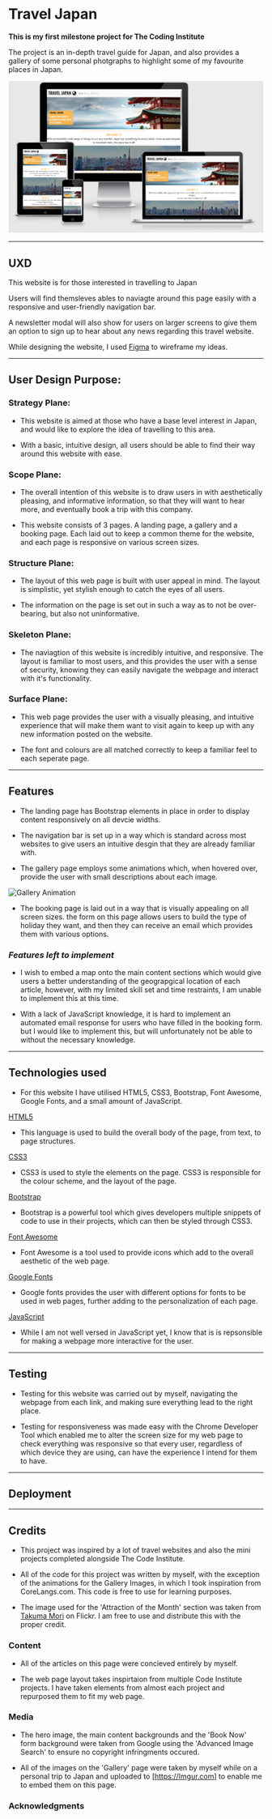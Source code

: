 # Travel Japan

**This is my first milestone project for The Coding Institute**

The project is an in-depth travel guide for Japan, and also provides a gallery of some personal photgraphs to highlight some of my favourite places in Japan.

![Responsive Design](/assets/images/responsive-design.PNG)

<hr>

## UXD

This website is for those interested in travelling to Japan

Users will find themsleves ables to naviagte around this page easily with a responsive and user-friendly navigation bar.

A newsletter modal will also show for users on larger screens to give them an option to sign up to hear about any news regarding this travel website.

While designing the website, I used [Figma](https://www.figma.com/files/project/9354776/First-Project)
to wireframe my ideas.

<hr>

## User Design Purpose:

### Strategy Plane:

* This website is aimed at those who have a base level interest in Japan, and would like to explore the idea
of travelling to this area.

* With a basic, intuitive design, all users should be able to find their way around this website with ease.

### Scope Plane:

* The overall intention of this website is to draw users in with aesthetically pleasing, and informative information,
so that they will want to hear more, and eventually book a trip with this company.

* This website consists of 3 pages. A landing page, a gallery and a booking page. Each laid out to keep a common theme for
the website, and each page is responsive on
various screen sizes.

### Structure Plane:

* The layout of this web page is built with user appeal in mind. The layout is simplistic, yet stylish enough to catch the eyes of all users.

* The information on the page is set out in such a way as to not be over-bearing, but also not uninformative.

### Skeleton Plane:

* The naviagtion of this website is incredibly intuitive, and responsive. The layout is familiar to most users,
and this provides the user with a sense of security, knowing they can easily navigate the webpage and interact with it's functionality.

### Surface Plane:

* This web page provides the user with a visually pleasing, and intuitive experience that will make them want to visit again to keep
up with any new information posted on the website.

* The font and colours are all matched correctly to keep a familiar feel to each seperate page.

<hr>

## Features

* The landing page has Bootstrap elements in place in order to display content responsively on all devcie widths.

* The navigation bar is set up in a way which is standard across most websites to give users an intuitive desgin that they are already familiar with.

* The gallery page employs some animations which, when hovered over, provide the user with small descriptions about each image.

![Gallery Animation](https://media.giphy.com/media/jnnRAacHmtXqS6b58W/giphy.gif)

* The booking page is laid out in a way that is visually appealing on all screen sizes.
the form on this page allows users to build the type of holiday they want, and then they can receive an email which provides them with various options.

### _Features left to implement_

* I wish to embed a map onto the main content sections which would give users a better understanding of the geograpgical location of each article,
  however, with my limited skill set and time restraints, I am unable to implement this at this time.

* With a lack of JavaScript knowledge, it is hard to implement an automated email response for users who have filled in the booking form.
but I would like to implement this, but will unfortunately not be able to without the necessary knowledge.

<hr>

## Technologies used

* For this website I have utilised HTML5, CSS3, Bootstrap, Font Awesome, Google Fonts, and a small amount of JavaScript.

[HTML5](https://en.wikipedia.org/wiki/HTML5)

- This language is used to build the overall body of the page, from text, to page structures.

[CSS3](https://en.wikipedia.org/wiki/Cascading_Style_Sheets#CSS_3)

- CSS3 is used to style the elements on the page. CSS3 is responsible for the colour scheme, and the layout of the page.

[Bootstrap](https://getbootstrap.com/)

- Bootstrap is a powerful tool which gives developers multiple snippets of code to use in their projects, which can then be styled through CSS3.

[Font Awesome](https://fontawesome.com/)

- Font Awesome is a tool used to provide icons which add to the overall aesthetic of the web page.

[Google Fonts](https://fonts.google.com/)

- Google fonts provides the user with different options for fonts to be used in web pages, further adding to the personalization of each page.

[JavaScript](https://en.wikipedia.org/wiki/JavaScript)

- While I am not well versed in JavaScript yet, I know that is is repsonsible for making a webpage more interactive for the user.
<hr>

## Testing

- Testing for this website was carried out by myself, navigating the webpage from each link, and making sure everything lead to the right place.

- Testing for responsiveness was made easy with the Chrome Developer Tool which enabled me to alter the screen size for my web page to check
  everything was responsive so that every user, regardless of which device they are using, can have the experience I intend for them to have.

<hr>

## Deployment

<hr>

## Credits

- This project was inspired by a lot of travel websites and also the mini projects completed alongside The Code Institute.

- All of the code for this project was written by myself, with the exception of the animations for the Gallery Images, in which I took inspiration from CoreLangs.com. This code is free to use for learning purposes.

* The image used for the 'Attraction of the Month' section was taken from [Takuma Mori](https://www.flickr.com/photos/takuma104/) on Flickr. I am free to use and distribute this with the proper credit.

### Content

- All of the articles on this page were concieved entirely by myself.

- The web page layout takes inspirtaion from multiple Code Institute projects. I have taken elements from almost each project and repurposed them to fit my web page.

### Media

- The hero image, the main content backgrounds and the 'Book Now' form background were taken from Google using the 'Advanced Image Search' to ensure no copyright infringments occured.

- All of the images on the 'Gallery' page were taken by myself while on a personal trip to Japan and uploaded to [https://Imgur.com] to enable me to embed them on this page.

### Acknowledgments
